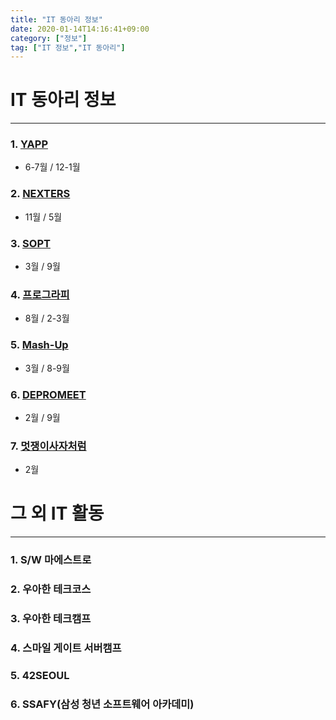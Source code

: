 ```yaml
---
title: "IT 동아리 정보"
date: 2020-01-14T14:16:41+09:00
category: ["정보"]
tag: ["IT 정보","IT 동아리"]
---
```



# **IT 동아리 정보**
***

### 1. [YAPP](http://yapp.co.kr/)

- 6-7월 / 12-1월


### 2. [NEXTERS](http://teamnexters.com/)

- 11월 / 5월


### 3. [SOPT](http://sopt.org/wp/)

- 3월 / 9월


### 4. [프로그라피](http://prography.org/)

- 8월 / 2-3월


### 5. [Mash-Up](https://ko-kr.facebook.com/mashupgroup/)

- 3월 / 8-9월


### 6. [DEPROMEET](https://www.depromeet.com/)

- 2월 / 9월


### 7. [멋쟁이사자처럼](https://likelion.net/ko)

- 2월



# **그 외 IT 활동**
***

### 1. S/W 마에스트로


### 2. 우아한 테크코스


### 3. 우아한 테크캠프


### 4. 스마일 게이트 서버캠프


### 5. 42SEOUL


### 6. SSAFY(삼성 청년 소프트웨어 아카데미)
